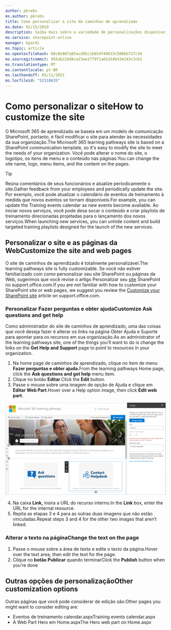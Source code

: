 ```yaml
---
author: pkrebs
ms.author: pkrebs
title: Como personalizar o site de caminhos de aprendizado
ms.date: 02/15/2019
description: Saiba mais sobre a variedade de personalizações disponíveis com Microsoft 365 de aprendizado
ms.service: sharepoint-online
manager: bpardi
ms.topic: article
ms.openlocfilehash: 60c0e907a85acd95c1b654f40633c5886b727c58
ms.sourcegitcommit: 956ab22dd8ce23ee1779f1a01d34b434243c3cb1
ms.translationtype: MT
ms.contentlocale: pt-BR
ms.lasthandoff: 05/11/2021
ms.locfileid: "52310635"
---
```

# <a name="how-to-customize-the-site"></a><span data-ttu-id="8e52c-103">Como personalizar o site</span><span class="sxs-lookup"><span data-stu-id="8e52c-103">How to customize the site</span></span>

<span data-ttu-id="8e52c-104">O Microsoft 365 de aprendizado se baseia em um modelo de comunicação SharePoint, portanto, é fácil modificar o site para atender às necessidades da sua organização.</span><span class="sxs-lookup"><span data-stu-id="8e52c-104">The Microsoft 365 learning pathways site is based on a SharePoint communication template, so it's easy to modify the site to meet the needs of your organization.</span></span> <span data-ttu-id="8e52c-105">Você pode alterar o nome do site, o logotipo, os itens de menu e o conteúdo nas páginas.</span><span class="sxs-lookup"><span data-stu-id="8e52c-105">You can change the site name, logo, menu items, and the content on the pages.</span></span> 

> [!TIP]
> <span data-ttu-id="8e52c-106">Reúna comentários de seus funcionários e atualize periodicamente o site.</span><span class="sxs-lookup"><span data-stu-id="8e52c-106">Gather feedback from your employees and periodically update the site.</span></span> <span data-ttu-id="8e52c-107">Por exemplo, você pode atualizar o calendário de eventos de treinamento à medida que novos eventos se tornam disponíveis.</span><span class="sxs-lookup"><span data-stu-id="8e52c-107">For example, you can update the Training events calendar as new events become available.</span></span> <span data-ttu-id="8e52c-108">Ao iniciar novos serviços, você pode desa socar o conteúdo e criar playlists de treinamento direcionadas projetadas para o lançamento dos novos serviços.</span><span class="sxs-lookup"><span data-stu-id="8e52c-108">When launching new services, you can unhide content and build targeted training playlists designed for the launch of the new services.</span></span> 

## <a name="customize-the-site-and-web-pages"></a><span data-ttu-id="8e52c-109">Personalizar o site e as páginas da Web</span><span class="sxs-lookup"><span data-stu-id="8e52c-109">Customize the site and web pages</span></span>

<span data-ttu-id="8e52c-110">O site de caminhos de aprendizado é totalmente personalizável.</span><span class="sxs-lookup"><span data-stu-id="8e52c-110">The learning pathways site is fully customizable.</span></span> <span data-ttu-id="8e52c-111">Se você não estiver familiarizado com como personalizar seu site SharePoint ou páginas da Web, sugerimos que você revise o artigo Personalizar seu [site](https://support.office.com/article/customize-your-sharepoint-site-320b43e5-b047-4fda-8381-f61e8ac7f59b) SharePoint no support.office.com.</span><span class="sxs-lookup"><span data-stu-id="8e52c-111">If you are not familiar with how to customize your SharePoint site or web pages, we suggest you review the [Customize your SharePoint site](https://support.office.com/article/customize-your-sharepoint-site-320b43e5-b047-4fda-8381-f61e8ac7f59b) article on support.office.com.</span></span> 

### <a name="customize-ask-questions-and-get-help"></a><span data-ttu-id="8e52c-112">Personalizar Fazer perguntas e obter ajuda</span><span class="sxs-lookup"><span data-stu-id="8e52c-112">Customize Ask questions and get help</span></span>

<span data-ttu-id="8e52c-113">Como administrador do site de caminhos de aprendizado, uma das coisas que você  deseja fazer é alterar os links na página Obter Ajuda e Suporte para apontar para os recursos em sua organização.</span><span class="sxs-lookup"><span data-stu-id="8e52c-113">As an administrator of the learning pathways site, one of the things you’ll want to do is change the links on the **Get Help and Support** page to point to resources in your organization.</span></span> 

1.  <span data-ttu-id="8e52c-114">Na home page de caminhos de aprendizado, clique no item de menu **Fazer perguntas e obter ajuda.**</span><span class="sxs-lookup"><span data-stu-id="8e52c-114">From the learning pathways Home page, click the **Ask questions and get help** menu item.</span></span>
2.  <span data-ttu-id="8e52c-115">Clique no botão **Editar**.</span><span class="sxs-lookup"><span data-stu-id="8e52c-115">Click the **Edit** button.</span></span>
3.  <span data-ttu-id="8e52c-116">Passe o mouse sobre uma imagem de opção de Ajuda e clique em **Editar Web Part**.</span><span class="sxs-lookup"><span data-stu-id="8e52c-116">Hover over a Help option image, then click **Edit web part**.</span></span>

![cg-edithelp.png](media/cg-edithelp.png)

4.  <span data-ttu-id="8e52c-118">Na caixa **Link,** insira a URL do recurso interno.</span><span class="sxs-lookup"><span data-stu-id="8e52c-118">In the **Link** box, enter the URL for the internal resource.</span></span> 
5.  <span data-ttu-id="8e52c-119">Repita as etapas 3 e 4 para as outras duas imagens que não estão vinculadas.</span><span class="sxs-lookup"><span data-stu-id="8e52c-119">Repeat steps 3 and 4 for the other two images that aren’t linked.</span></span>

### <a name="change-the-text-on-the-page"></a><span data-ttu-id="8e52c-120">Alterar o texto na página</span><span class="sxs-lookup"><span data-stu-id="8e52c-120">Change the text on the page</span></span>

1. <span data-ttu-id="8e52c-121">Passe o mouse sobre a área de texto e edite o texto da página.</span><span class="sxs-lookup"><span data-stu-id="8e52c-121">Hover over the text area, then edit the text for the page.</span></span> 
2. <span data-ttu-id="8e52c-122">Clique no **botão Publicar** quando terminar</span><span class="sxs-lookup"><span data-stu-id="8e52c-122">Click the **Publish** button when you’re done</span></span>

## <a name="other-customization-options"></a><span data-ttu-id="8e52c-123">Outras opções de personalização</span><span class="sxs-lookup"><span data-stu-id="8e52c-123">Other customization options</span></span>
<span data-ttu-id="8e52c-124">Outras páginas que você pode considerar de edição são:</span><span class="sxs-lookup"><span data-stu-id="8e52c-124">Other pages you might want to consider editing are:</span></span>

- <span data-ttu-id="8e52c-125">Eventos de treinamento calendar.aspx</span><span class="sxs-lookup"><span data-stu-id="8e52c-125">Training events calendar.aspx</span></span>
- <span data-ttu-id="8e52c-126">A Web Part Hero em Home.aspx</span><span class="sxs-lookup"><span data-stu-id="8e52c-126">The Hero web part on Home.aspx</span></span>

